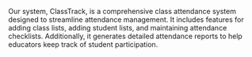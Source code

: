  Our system, ClassTrack, is a comprehensive class attendance system designed to streamline attendance management. It includes features for adding class lists, adding student lists, and maintaining attendance checklists. Additionally, it generates detailed attendance reports to help educators keep track of student participation.
